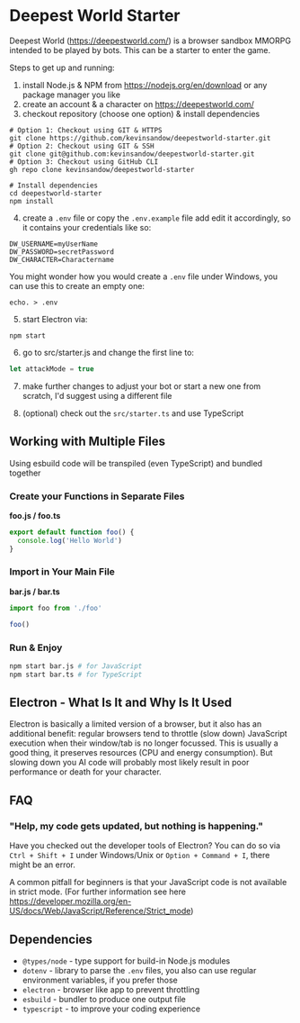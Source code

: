 # Deepest World Starter

Deepest World (https://deepestworld.com/) is a browser sandbox MMORPG intended to be played by bots.
This can be a starter to enter the game.

Steps to get up and running:

1. install Node.js & NPM from https://nodejs.org/en/download or any package manager you like
2. create an account & a character on https://deepestworld.com/
3. checkout repository (choose one option) & install dependencies
```shell
# Option 1: Checkout using GIT & HTTPS
git clone https://github.com/kevinsandow/deepestworld-starter.git
# Option 2: Checkout using GIT & SSH
git clone git@github.com:kevinsandow/deepestworld-starter.git
# Option 3: Checkout using GitHub CLI
gh repo clone kevinsandow/deepestworld-starter

# Install dependencies
cd deepestworld-starter
npm install
```
4. create a `.env` file or copy the `.env.example` file add edit it accordingly, so it contains your credentials like so:
```
DW_USERNAME=myUserName
DW_PASSWORD=secretPassword
DW_CHARACTER=Charactername
```
You might wonder how you would create a `.env` file under Windows, you can use this to create an empty one:
```shell
echo. > .env
```
5. start Electron via:
```shell
npm start
```
6. go to src/starter.js and change the first line to:
```js
let attackMode = true
```
7. make further changes to adjust your bot or start a new one from scratch, I'd suggest using a different file

8. (optional) check out the `src/starter.ts` and use TypeScript

## Working with Multiple Files

Using esbuild code will be transpiled (even TypeScript) and bundled together

### Create your Functions in Separate Files

**foo.js / foo.ts**
```js
export default function foo() {
  console.log('Hello World')
}
```
### Import in Your Main File

**bar.js / bar.ts**
```js
import foo from './foo'

foo()
```
### Run & Enjoy

```sh
npm start bar.js # for JavaScript
npm start bar.ts # for TypeScript
```
## Electron - What Is It and Why Is It Used

Electron is basically a limited version of a browser, but it also has an additional benefit:
regular browsers tend to throttle (slow down) JavaScript execution when their window/tab is no longer focussed.
This is usually a good thing, it preserves resources (CPU and energy consumption).
But slowing down you AI code will probably most likely result in poor performance or death for your character.

## FAQ

### "Help, my code gets updated, but nothing is happening."

Have you checked out the developer tools of Electron? You can do so
via `Ctrl + Shift + I` under Windows/Unix or `Option + Command + I`, there might be an error.

A common pitfall for beginners is that your JavaScript code is not available in strict mode. (For further information see here https://developer.mozilla.org/en-US/docs/Web/JavaScript/Reference/Strict_mode)

## Dependencies

* `@types/node` - type support for build-in Node.js modules
* `dotenv` - library to parse the `.env` files, you also can use regular environment variables, if you prefer those
* `electron` - browser like app to prevent throttling
* `esbuild` - bundler to produce one output file
* `typescript` - to improve your coding experience
